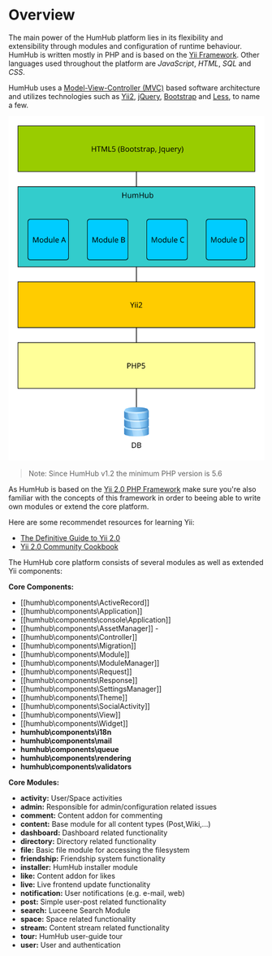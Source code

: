 Overview
========

The main power of the HumHub platform lies in its flexibility and extensibility through modules and configuration of runtime behaviour.
HumHub is written mostly in PHP and is based on the [Yii Framework](http://www.yiiframework.com/). Other languages used throughout the platform are *JavaScript*, *HTML*, *SQL* and *CSS*. 

HumHub uses a [Model-View-Controller (MVC)](https://en.wikipedia.org/wiki/Model%E2%80%93view%E2%80%93controller) based software architecture and utilizes technologies such as [Yii2](http://www.yiiframework.com/), [jQuery](https://jquery.com/), [Bootstrap](http://getbootstrap.com/) and [Less](http://lesscss.org/), to name a few.

![Application Layers](images/appLayer.svg)

> Note: Since HumHub v1.2 the minimum PHP version is 5.6

As HumHub is based on the [Yii 2.0 PHP Framework](http://www.yiiframework.com/) make sure you're also familiar with the concepts of this framework in order to beeing able to write own modules or extend the core platform.

Here are some recommendet resources for learning Yii:

- [The Definitive Guide to Yii 2.0](http://www.yiiframework.com/doc-2.0/guide-index.html) 
- [Yii 2.0 Community Cookbook](https://yii2-cookbook.readthedocs.io/)

The HumHub core platform consists of several modules as well as extended Yii components:

**Core Components:**

 - [[humhub\components\ActiveRecord]]
 - [[humhub\components\Application]]
 - [[humhub\components\console\Application]]
 - [[humhub\components\AssetManager]] - 
 - [[humhub\components\Controller]]
 - [[humhub\components\Migration]]
 - [[humhub\components\Module]]
 - [[humhub\components\ModuleManager]]
 - [[humhub\components\Request]]
 - [[humhub\components\Response]]
 - [[humhub\components\SettingsManager]]
 - [[humhub\components\Theme]]
 - [[humhub\components\SocialActivity]]
 - [[humhub\components\View]]
 - [[humhub\components\Widget]]
 - **humhub\components\i18n**
 - **humhub\components\mail**
 - **humhub\components\queue**
 - **humhub\components\rendering**
 - **humhub\components\validators**

**Core Modules:**

 - **activity:**  User/Space activities
 - **admin:**  Responsible for admin/configuration related issues
 - **comment:**  Content addon for commenting
 - **content:**  Base module for all content types (Post,Wiki,...) 
 - **dashboard:**  Dashboard related functionality
 - **directory:**  Directory related functionality
 - **file:**  Basic file module for accessing the filesystem
 - **friendship:**  Friendship system functionality
 - **installer:**  HumHub installer module
 - **like:**  Content addon for likes
 - **live:**  Live frontend update functionality
 - **notification:**  User notifications (e.g. e-mail, web)
 - **post:**  Simple user-post related functionality
 - **search:**  Luceene Search Module
 - **space:**  Space related functionality
 - **stream:**  Content stream related functionality
 - **tour:**  HumHub user-guide tour
 - **user:**  User and authentication
